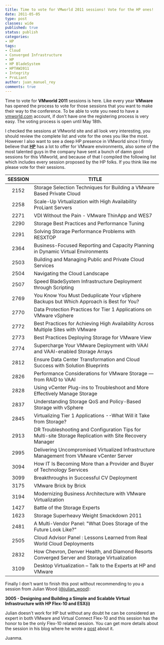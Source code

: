 ```yaml
---
title: Time to vote for VMworld 2011 sessions! Vote for the HP ones!
date: 2011-05-05
type: post
classes: wide
published: true
status: publish
categories:
- HP
tags:
- Cloud
- Converged Infrastructure
- HP
- HP BladeSystem
- HPTAW2011
- Integrity
- ProLiant
author: juan_manuel_rey
comments: true
---
```


Time to vote for **VMworld 2011** sessions is here. Like every year **VMware** has opened the process to vote for those sessions that you want to make their way to the conference. To be able to vote you need to have a [vmworld.com](http://vmworld.com/) account, if don't have one the
registering process is very easy. The voting process is open until May
18th.

I checked the sessions at VMworld site and all look very interesting, you should review the complete list and vote for the ones you like the most. However I also want to see a deep HP presence in VMworld since I firmly believe that **[HP](www.hp.com)** has a lot to offer for VMware environments, also some of the most talented guys in the company have sent a bunch of damn good sessions for this VMworld, and because of that I compiled the following list which includes every session proposed by the HP folks. If you think like me please vote for their sessions.

| SESSION | TITLE |
| :---: | --- |
| 2152 | Storage Selection Techniques for Building a VMware Based Private Cloud |
| 2258 | Scale-Up Virtualization with High Availability ProLiant Servers |
| 2271 | VDI Without the Pain - VMware ThinApp and WES7 |
| 2290 | Storage Best Practices and Performance Tuning |
| 2291 | Solving Storage Performance Problems with RESXTOP |
| 2364 | Business-Focused Reporting and Capacity Planning in Dynamic Virtual Environments |
| 2503 | Building and Managing Public and Private Cloud Services |
| 2504 | Navigating the Cloud Landscape |
| 2507 | Speed BladeSystem Infrastructure Deployment through Scripting |
| 2769 | You Know You Must Deduplicate Your vSphere Backups but Which Approach is Best for You? |
| 2770 | Data Protection Practices for Tier 1 Applications on VMware vSphere |
| 2772 | Best Practices for Achieving High Availability Across Multiple Sites with VMware |
| 2773 | Best Practices Deploying Storage for VMware View |
| 2774 | Supercharge Your VMware Deployment with VAAI and VAAI-enabled Storage Arrays |
| 2812 | Ensure Data Center Transformation and Cloud Success with Solution Blueprints |
| 2826 | Performance Considerations for VMware Storage —from RAID to VAAI |
| 2828 | Using vCenter Plug-ins to Troubleshoot and More Effectively Manage Storage |
| 2837 | Understanding Storage QoS and Policy-Based Storage with vSphere |
| 2845 | Virtualizing Tier 1 Applications --What Will it Take from Storage? |
| 2913 | DR Troubleshooting and Configuration Tips for Multi-site Storage Replication with Site Recovery Manager |
| 2995 | Delivering Uncompromised Virtualized Infrastructure Management from VMware vCenter Server |
| 3094 | How IT Is Becoming More than a Provider and Buyer of Technology Services |
| 3099 | Breakthroughs in Successful CV Deployment |
| 3175 | VMware Brick by Brick |
| 3194 | Modernizing Business Architecture with VMware Virtualization |
| 1427 | Battle of the Storage Experts |
| 1623 | Storage Superheavy Weight Smackdown 2011 |
| 2481 | A Multi-Vendor Panel: "What Does Storage of the Future Look Like?" |
| 2505 | Cloud Advisor Panel : Lessons Learned from Real World Cloud Deployments |
| 2832 | How Chevron, Denver Health, and Diamond Resorts Converged Server and Storage Virtualization |
| 3109 | Desktop Virtualization – Talk to the Experts at HP and VMware |

Finally I don't want to finish this post without recommending to you a session from Julian Wood ([@julian_wood](http://twitter.com/#!/@julian_wood/)):

**3005 - Designing and Building a Simple and Scalable Virtual Infrastructure with HP Flex-10 and ESX(i)**

Julian doesn't work for HP but without any doubt he can be considered an expert in both VMware and Virtual Connect Flex-10 and this session has the honor to be the only Flex-10 related session. You can get more details about the session in his blog where he wrote a [post](http://www.wooditwork.com/2011/05/10/want-to-see-hp-flex-10-and-esxi-at-vmworld-vote-for-session-3005/) about it.

Juanma.
